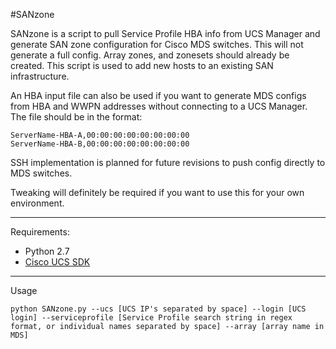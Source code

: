 #SANzone

SANzone is a script to pull Service Profile HBA info from UCS Manager and generate SAN zone configuration for Cisco MDS switches. This will not generate a full config. Array zones, and zonesets should already be created. This script is used to add new hosts to an existing SAN infrastructure.

An HBA input file can also be used if you want to generate MDS configs from HBA and WWPN addresses without connecting to a UCS Manager. The file should be in the format:
```
ServerName-HBA-A,00:00:00:00:00:00:00:00
ServerName-HBA-B,00:00:00:00:00:00:00:00
```
SSH implementation is planned for future revisions to push config directly to MDS switches.

Tweaking will definitely be required if you want to use this for your own environment.

---
Requirements:

- Python 2.7
- [Cisco UCS SDK](https://communities.cisco.com/docs/DOC-37174)

---
Usage
```
python SANzone.py --ucs [UCS IP's separated by space] --login [UCS login] --serviceprofile [Service Profile search string in regex format, or individual names separated by space] --array [array name in MDS]
```